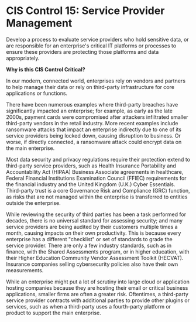 # CIS Control 15: Service Provider Management

Develop a process to evaluate service providers who hold sensitive data,
or are responsible for an enterprise's critical IT platforms or
processes to ensure these providers are protecting those platforms and
data appropriately.

**Why is this CIS Control Critical?**

In our modern, connected world, enterprises rely on vendors and partners
to help manage their data or rely on third-party infrastructure for core
applications or functions.

There have been numerous examples where third-party breaches have
significantly impacted an enterprise; for example, as early as the late
2000s, payment cards were compromised after attackers infiltrated
smaller third-party vendors in the retail industry. More recent examples
include ransomware attacks that impact an enterprise indirectly due to
one of its service providers being locked down, causing disruption to
business. Or worse, if directly connected, a ransomware attack could
encrypt data on the main enterprise.

Most data security and privacy regulations require their protection
extend to third-party service providers, such as Health Insurance
Portability and Accountability Act (HIPAA) Business Associate agreements
in healthcare, Federal Financial Institutions Examination Council
(FFIEC) requirements for the financial industry and the United Kingdom
(U.K.) Cyber Essentials. Third-party trust is a core Governance Risk and
Compliance (GRC) function, as risks that are not managed within the
enterprise is transferred to entities outside the enterprise.

While reviewing the security of third parties has been a task performed
for decades, there is no universal standard for assessing security;
and many service providers are being audited by their customers
multiple times a month, causing impacts on their own productivity. This
is because every enterprise has a different "checklist" or set of
standards to grade the service provider. There are only a few industry
standards, such as in finance, with the Shared Assessments program, or
in higher education, with their Higher Education Community Vendor
Assessment Toolkit (HECVAT). Insurance companies selling cybersecurity
policies also have their own measurements.

While an enterprise might put a lot of scrutiny into large cloud or
application hosting companies because they are hosting their email or
critical business applications, smaller firms are often a greater risk.
Oftentimes, a third-party service provider contracts with additional
parties to provide other plugins or services, such as when a third-party
uses a fourth-party platform or product to support the main enterprise.
